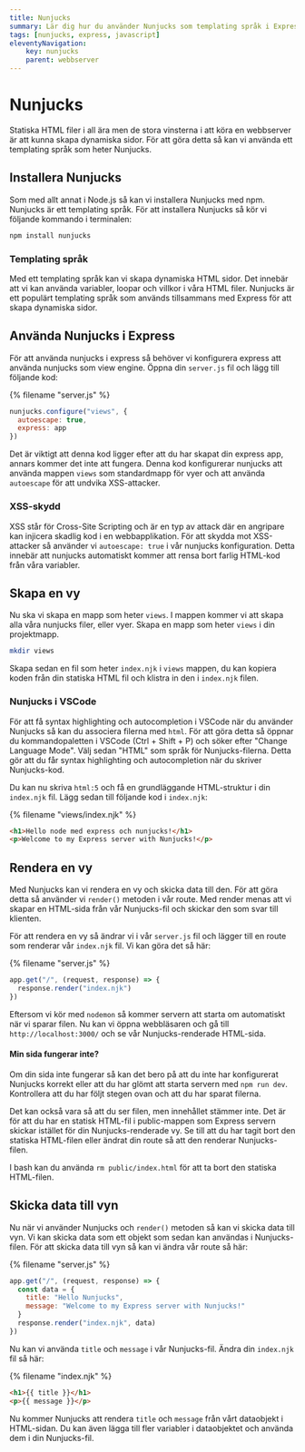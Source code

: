 ```yaml
---
title: Nunjucks
summary: Lär dig hur du använder Nunjucks som templating språk i Express för att skapa dynamiska HTML-sidor.
tags: [nunjucks, express, javascript]
eleventyNavigation:
    key: nunjucks
    parent: webbserver
---
```


# Nunjucks

Statiska HTML filer i all ära men de stora vinsterna i att köra en webbserver är att kunna skapa dynamiska sidor. För att göra detta så kan vi använda ett templating språk som heter Nunjucks.

## Installera Nunjucks

Som med allt annat i Node.js så kan vi installera Nunjucks med npm. Nunjucks är ett templating språk. För att installera Nunjucks så kör vi följande kommando i terminalen:

```bash
npm install nunjucks
```

### Templating språk

Med ett templating språk kan vi skapa dynamiska HTML sidor. Det innebär att vi kan använda variabler, loopar och villkor i våra HTML filer. Nunjucks är ett populärt templating språk som används tillsammans med Express för att skapa dynamiska sidor.

## Använda Nunjucks i Express

För att använda nunjucks i express så behöver vi konfigurera express att använda nunjucks som view engine. Öppna din `server.js` fil och lägg till följande kod:

{% filename "server.js" %}
```js
nunjucks.configure("views", {
  autoescape: true,
  express: app
})
```

Det är viktigt att denna kod ligger efter att du har skapat din express app, annars kommer det inte att fungera. Denna kod konfigurerar nunjucks att använda mappen `views` som standardmapp för vyer och att använda `autoescape` för att undvika XSS-attacker.

### XSS-skydd

XSS står för Cross-Site Scripting och är en typ av attack där en angripare kan injicera skadlig kod i en webbapplikation. För att skydda mot XSS-attacker så använder vi `autoescape: true` i vår nunjucks konfiguration. Detta innebär att nunjucks automatiskt kommer att rensa bort farlig HTML-kod från våra variabler.

## Skapa en vy

Nu ska vi skapa en mapp som heter `views`. I mappen kommer vi att skapa alla våra nunjucks filer, eller vyer. Skapa en mapp som heter `views` i din projektmapp.

```bash
mkdir views
```

Skapa sedan en fil som heter `index.njk` i `views` mappen, du kan kopiera koden från din statiska HTML fil och klistra in den i `index.njk` filen. 

### Nunjucks i VSCode

För att få syntax highlighting och autocompletion i VSCode när du använder Nunjucks så kan du associera filerna med `html`. För att göra detta så öppnar du kommandopaletten i VSCode (Ctrl + Shift + P) och söker efter "Change Language Mode". Välj sedan "HTML" som språk för Nunjucks-filerna. Detta gör att du får syntax highlighting och autocompletion när du skriver Nunjucks-kod.

Du kan nu skriva `html:5` och få en grundläggande HTML-struktur i din `index.njk` fil. Lägg sedan till följande kod i `index.njk`:

{% filename "views/index.njk" %}
```html
<h1>Hello node med express och nunjucks!</h1>
<p>Welcome to my Express server with Nunjucks!</p>
```

## Rendera en vy

Med Nunjucks kan vi rendera en vy och skicka data till den. För att göra detta så använder vi `render()` metoden i vår route. Med render menas att vi skapar en HTML-sida från vår Nunjucks-fil och skickar den som svar till klienten.

För att rendera en vy så ändrar vi i vår `server.js` fil och lägger till en route som renderar vår `index.njk` fil. Vi kan göra det så här:

{% filename "server.js" %}
```js
app.get("/", (request, response) => {
  response.render("index.njk")
})
```

Eftersom vi kör med `nodemon` så kommer servern att starta om automatiskt när vi sparar filen. Nu kan vi öppna webbläsaren och gå till `http://localhost:3000/` och se vår Nunjucks-renderade HTML-sida.

#### Min sida fungerar inte?

Om din sida inte fungerar så kan det bero på att du inte har konfigurerat Nunjucks korrekt eller att du har glömt att starta servern med `npm run dev`. Kontrollera att du har följt stegen ovan och att du har sparat filerna.

Det kan också vara så att du ser filen, men innehållet stämmer inte. Det är för att du har en statisk HTML-fil i public-mappen som Express servern skickar istället för din Nunjucks-renderade vy. Se till att du har tagit bort den statiska HTML-filen eller ändrat din route så att den renderar Nunjucks-filen.

I bash kan du använda `rm public/index.html` för att ta bort den statiska HTML-filen.

## Skicka data till vyn

Nu när vi använder Nunjucks och `render()` metoden så kan vi skicka data till vyn. Vi kan skicka data som ett objekt som sedan kan användas i Nunjucks-filen.
För att skicka data till vyn så kan vi ändra vår route så här:

{% filename "server.js" %}
```js
app.get("/", (request, response) => {
  const data = {
    title: "Hello Nunjucks",
    message: "Welcome to my Express server with Nunjucks!"
  }
  response.render("index.njk", data)
})
```

Nu kan vi använda `title` och `message` i vår Nunjucks-fil. Ändra din `index.njk` fil så här:

{% filename "index.njk" %}
```html
<h1>{{ title }}</h1>
<p>{{ message }}</p>
```

Nu kommer Nunjucks att rendera `title` och `message` från vårt dataobjekt i HTML-sidan. Du kan även lägga till fler variabler i dataobjektet och använda dem i din Nunjucks-fil.
